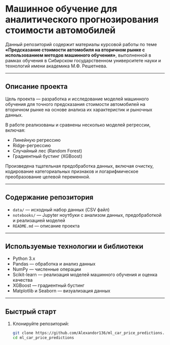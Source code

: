 # Машинное обучение для аналитического прогнозирования стоимости автомобилей

Данный репозиторий содержит материалы курсовой работы по теме **«Предсказание стоимости автомобиля на вторичном рынке с использованием методов машинного обучения»**, выполненной в рамках обучения в Сибирском государственном университете науки и технологий имени академика М.Ф. Решетнева.

---

## Описание проекта

Цель проекта — разработка и исследование моделей машинного обучения для точного предсказания стоимости автомобилей на вторичном рынке на основе анализа их характеристик и рыночных данных.

В работе реализованы и сравнены несколько моделей регрессии, включая:
- Линейную регрессию
- Ridge-регрессию
- Случайный лес (Random Forest)
- Градиентный бустинг (XGBoost)

Произведена тщательная предобработка данных, включая очистку, кодирование категориальных признаков и логарифмическое преобразование целевой переменной.

---

## Содержание репозитория

- `data/` — исходный набор данных (CSV файл)
- `notebooks/` — Jupyter ноутбуки с анализом данных, предобработкой и реализацией моделей
- `README.md` — описание проекта

---

## Используемые технологии и библиотеки

- Python 3.x
- Pandas — обработка и анализ данных
- NumPy — численные операции
- Scikit-learn — реализация моделей машинного обучения и оценка качества
- XGBoost — градиентный бустинг
- Matplotlib и Seaborn — визуализация данных

---

## Быстрый старт

1. Клонируйте репозиторий:
   ```bash
   git clone https://github.com/Alexandor136/ml_car_price_predictions.git
   cd ml_car_price_predictions
